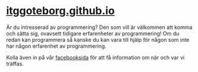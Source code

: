 [itggoteborg.github.io](https://itggoteborg.github.io)
=====================

Är du intresserad av programmering?
Den som vill är välkommen att komma och sätta sig, ovavsett tidigare erfarenheter av programmering!
Om du redan kan programmera så kanske du kan vara till hjälp för någon som inte har någon erfarenhet av programmering.

Kolla även in på vår [facebooksida](https://facebook.com/ITGGotProgrammering) för att få information om när och var vi träffas.
